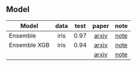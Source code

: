 ## Model

| Model | data | test | paper | note |
| ------------- |:-------------:| :-----:|:-----:|:-----:|
|  Ensemble  | iris | 0.97 | [arxiv]() | [note](https://github.com/clotyxf/learningflow/tree/master/machine_learning/ensemble_scikit_learn.ipynb) |
|  Ensemble XGB  | iris | 0.94 | [arxiv]() | [note](https://github.com/clotyxf/learningflow/tree/master/machine_learning/ensemble_end_to_end.ipynb) |
|          |          |          |   [arxiv]()  |    [note]()   |
